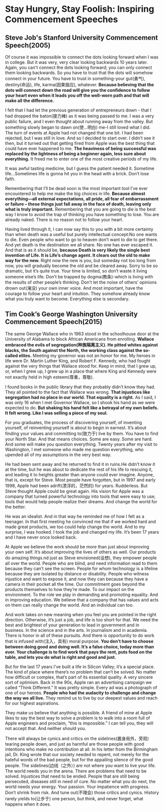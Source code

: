 # Stay Hungry, Stay Foolish: Inspiring Commencement Speeches

## Steve Job's Stanford University Commencement Speech(2005)

Of course it was impossible to connect the dots looking forward when I was in college. But it was very, very clear looking backwards 10 years later. Again, you can't connect the dots looking forward; you can only connect them looking backwards. So you have to trust that the dots will somehow connect in your future. You have to trust in something-your gut(勇气), destiny(命运), life, karma(因果报应), whatever. **Because believing that the dots will connect down the road will give you the confidence to follow your heart even when it leads you off the well-worn path and that will make all the difference.**

I felt that I had let the previous generation of entrepreneurs down - that I had dropped the baton(接力棒) as it was being passed to me.
I was a very public failure, and I even thought about running away from the valley. But something slowly began to dawn on(使...明白) me-I still loved what I did. The turn of events at Apple had not changed that one bit. I had been rejected, but I was still in love. And so I decided to start over. I didn’t see it then, but it turned out that getting fired from Apple was the best thing that could have ever happened to me. **The heaviness of being successful was replaced by the lightness of being a beginner again, less sure about everything.** It freed me to enter one of the most creative periods of my life.

It was awful tasting medicine, but I guess the patient needed it. Sometime life…Sometimes life is gonna hit you in the head with a brick. Don’t lose faith.

Remembering that I’ll be dead soon is the most important tool I’ve ever encountered to help me make the big choices in life. **Because almost everything—all external expectations, all pride, all fear of embarrassment or failure – these things just fall away in the face of death, leaving only what is truly important.** Remembering that you are going to die is the best way I know to avoid the trap of thinking you have something to lose. You are already naked. There is no reason not to follow your heart.

Having lived through it, I can now say this to you with a bit more certainty than when death was a useful but purely intellectual concept:No one wants to die. Even people who want to go to heaven don’t want to die to get there. And yet death is the destination we all share. No one has ever escaped it. And that is as it should be, **because Death is very likely the single best invention of Life. It is Life’s change agent. It clears out the old to make way for the new.** Right now the new is you, but someday not too long from now, you will gradually become the old and be cleared away. Sorry to be so dramatic, but it’s quite true.
Your time is limited, so don’t waste it living someone else’s life. Don’t be trapped by dogma(教条)-which is living with the results of other people’s thinking. Don’t let the noise of others’ opinions drown out(淹没) your own inner voice. And most important, have the courage to follow your heart and intuition. They somehow already know what you truly want to become. Everything else is secondary.

## Tim Cook’s George Washington University Commencement Speech(2015)

The same George Wallace who in 1963 stood in the schoolhouse door at the University of Alabama to block African Americans from enrolling. **Wallace embraced the evils of segregation(种族隔离主义). He pitted whites against blacks, the South against the North, the working class against the so-called elites.** Meeting my governor was not an honor for me. My heroes in life were Dr. Martin Luther King, and Robert F. Kennedy, who had fought against the very things that Wallace stood for. Keep in mind, that I grew up, or, when I grew up, I grew up in a place that where King and Kennedy were not exactly held in high esteem(尊重，尊敬).

I found books in the public library that they probably didn’t know they had. They all pointed to the fact that Wallace was wrong. **That injustices like segregation had no place in our world. That equality is a right.** As I said, I was only 16 when I met Governor Wallace, so I shook his hand as we were expected to do. **But shaking his hand felt like a betrayal of my own beliefs. It felt wrong. Like I was selling a piece of my soul.**

For you graduates, the process of discovering yourself, of inventing yourself, of reinventing yourself is about to begin in earnest. It’s about finding your values and committing to(致力于) live by them. You have to find your North Star. And that means choices. Some are easy. Some are hard. And some will make you question everything. Twenty years after my visit to Washington, I met someone who made me question everything, who upended all of my assumptions in the very best way.

He had been sent away and he returned to find it in ruins.He didn’t know it at the time, but he was about to dedicate the rest of his life to rescuing it, and leading it to heights greater than anyone could ever imagine. Anyone, that is, except for Steve. Most people have forgotten, but in 1997 and early 1998, Apple had been adrift(漂浮的，茫然的) for years. Rudderless. But Steve thought Apple could be great again.
His vision for Apple was a company that turned powerful technology into tools that were easy to use, tools that would help people realize their dreams. And change the world for the better.

He was an idealist. And in that way he reminded me of how I felt as a teenager. In that first meeting he convinced me that if we worked hard and made great products, we too could help change the world. And to my surprise, I was hooked. I took the job and changed my life. It’s been 17 years and I have never once looked back.

At Apple we believe the work should be more than just about improving your own self. It’s about improving the lives of others as well. Our products do amazing things.nd just as Steve envisioned(设想), they empower people all over the world. People who are blind, and need information read to them because they can’t see the screen. People for whom technology is a lifeline because they are isolated by distance or disability. People who witness injustice and want to expose it, and now they can because they have a camera in their pocket all the time. Our commitment goes beyond the products themselves to how they’re made. To our impact on the environment. To the role we play in demanding and promoting equality. And in improving education. We believe that a company that has values and acts on them can really change the world. And an individual can too.

And work takes on new meaning when you feel you are pointed in the right direction. Otherwise, it’s just a job, and life is too short for that. We need the best and brightest of your generation to lead in government and in business. In the science and in the arts. In journalism and in academia. There is honor in all of these pursuits. And there is opportunity to do work that is infused with(注入，具有) moral purpose. **You don’t have to choose between doing good and doing well. It’s a false choice, today more than ever. Your challenge is to find work that pays the rent, puts food on the table, and lets you do what is right and good and just.**

But for the last 17 years I’ve built a life in Silicon Valley; it’s a special place. The kind of place where there’s no problem that can’t be solved. No matter how difficult or complex, that’s part of its essential quality. A very sincere sort of optimism. 
Back in the 90s, Apple ran an advertising campaign we called “Think Different.” It was pretty simple. Every ad was a photograph of one of our heroes. **People who had the audacity to challenge and change the way we all live.**
They remind us to live by our deepest values and reach for our highest aspirations.

They make us believe that anything is possible. A friend of mine at Apple likes to say the best way to solve a problem is to walk into a room full of Apple engineers and proclaim, “this is impossible.” I can tell you, they will not accept that. And neither should you.

There will always be cynics and critics on the sidelines(置身局外，旁观) tearing people down, and just as harmful are those people with good intentions who make no contribution at all. In his letter from the Birmingham jail, Dr. King wrote that our society needed to repent, not merely for the hateful words of the bad people, but for the appalling silence of the good people. The sidelines(边线（之外）) are not where you want to live your life. The world needs you in the arena. There are problems that need to be solved. Injustices that need to be ended. People that are still being persecuted, diseases still in need of cure. No matter what you do next, the world needs your energy. Your passion. Your impatience with progress. Don’t shrink from risk. And tune out(不理会) those critics and cynics. History rarely yields to(让步于) one person, but think, and never forget, what happens when it does.
